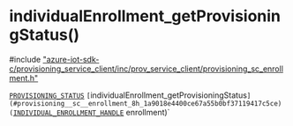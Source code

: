 # individualEnrollment_getProvisioningStatus()

\#include ["azure-iot-sdk-c/provisioning_service_client/inc/prov_service_client/provisioning_sc_enrollment.h"](../iot-c-ref-provisioning-sc-enrollment-h.md)  

[`PROVISIONING_STATUS`](#provisioning__sc__enrollment_8h_1a48d94db5bbc47b58882c5c23b95e87d7) `[`individualEnrollment_getProvisioningStatus`](#provisioning__sc__enrollment_8h_1a9018e4400ce67a55b0bf37119417c5ce)(`[`INDIVIDUAL_ENROLLMENT_HANDLE`](#provisioning__sc__enrollment_8h_1a5348427a740bc7d9395db2e190f1bc0f) enrollment)`

